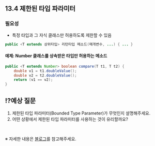 ## 13.4 제한된 타입 파라미터

### 필요성
- 특정 타입과 그 자식 클래스만 허용하도록 제한할 수 있음

```java
public <T extends 상위타입> 리턴타입 메소드(매개변수, ...) { ... }
```

#### 예제: Number 클래스를 상속받은 타입만 허용하는 메소드
```java
public <T extends Number> boolean compare(T t1, T t2) {
    double v1 = t1.doubleValue();
    double v2 = t2.doubleValue();
    return (v1 == v2);
}
```

## ⁉️예상 질문

1. 제한된 타입 파라미터(Bounded Type Parameter)가 무엇인지 설명해주세요.
2. 어떤 상황에서 제한된 타입 파라미터를 사용하는 것이 유리할까요?

&nbsp;

※ 자세한 내용은 [블로그](https://mandusitstudy.tistory.com/353)를 참고해주세요.